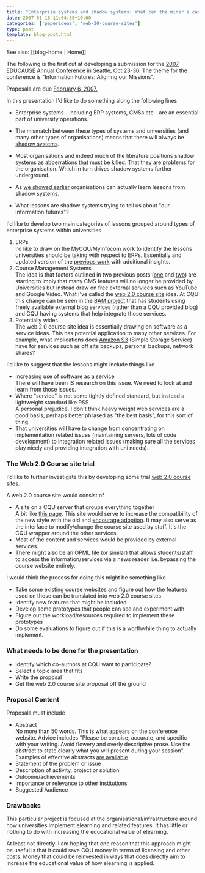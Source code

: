 ```yaml
---
title: "Enterprise systems and shadow systems: What can the miner's canary tell us?"
date: 2007-01-16 11:04:58+10:00
categories: ['paperideas', 'web-20-course-sites']
type: post
template: blog-post.html
---
```


See also: [[blog-home | Home]]

The following is the first cut at developing a submission for the [2007 EDUCAUSE Annual Conference](http://educause.edu/e07) in Seattle, Oct 23-36. The theme for the conference is "Information Futures: Aligning our Missions".

Proposals are due [February 6, 2007.](http://educause.edu/11215)

In this presentation I'd like to do something along the following lines

- Enterprise systems - including ERP systems, CMSs etc - are an essential part of university operations.
- The mismatch between these types of systems and universities (and many other types of organisations) means that there will always be [shadow systems](http://cq-pan.cqu.edu.au/david-jones/Publications/Papers_and_Books/Shadow_Systems/).
- Most organisations and indeed much of the literature positions shadow systems as abberrations that must be killed. That they are problems for the organisation. Which in turn drives shadow systems further underground.
- As [we showed earlier](http://cq-pan.cqu.edu.au/david-jones/Publications/Papers_and_Books/Shadow_Systems/) organisations can actually learn lessons from shadow systems.  
    
- What lessons are shadow systems trying to tell us about "our information futures"?

I'd like to develop two main categories of lessons grouped around types of enterprise systems within universities

1. ERPs  
    I'd like to draw on the MyCQU/MyInfocom work to identify the lessons universities should be taking with respect to ERPs. Essentially and updated version of the [previous work](http://cq-pan.cqu.edu.au/david-jones/Publications/Papers_and_Books/Shadow_Systems/) with additional insights.
2. Course Management Systems  
    The idea is that factors outlined in two previous posts ([one](http://cq-pan.cqu.edu.au/david-jones/blog/?p=77) and [two](http://cq-pan.cqu.edu.au/david-jones/blog/?p=80)) are starting to imply that many CMS features will no longer be provided by Universities but instead draw on free external services such as YouTube and Google Video. What I've called the [web 2.0 course site](http://cq-pan.cqu.edu.au/david-jones/blog/?cat=9) idea. At CQU this change can be seen in the [BAM project](http://cq-pan.cqu.edu.au/david-jones/Projects/BAM/) that has students using freely available external blog services (rather than a CQU provided blog) and CQU having systems that help integrate those services.
3. Potentially wider.  
    The web 2.0 course site idea is essentially drawing on software as a service ideas. This has potential application to many other services. For example, what implications does [Amazon S3](http://www.amazon.com/gp/browse.html?node=16427261) (Simple Storage Service) have for services such as off site backups, personal backups, network shares?

I'd like to suggest that the lessons might include things like

- Increasing use of software as a service  
    There will have been IS research on this issue. We need to look at and learn from those issues.
- Where "service" is not some tightly defined standard, but instead a lightweight standard like RSS  
    A personal prejudice. I don't think heavy weight web services are a good basis, perhaps better phrased as "the best basis", for this sort of thing.
- That universities will have to change from concentrating on implementation related issues (maintaining servers, lots of code development) to integration related issues (making sure all the services play nicely and providing integration with uni needs).

### The Web 2.0 Course site trial

I'd like to further investigate this by developing some trial [web 2.0 course sites](http://cq-pan.cqu.edu.au/david-jones/blog/?cat=9).

A web 2.0 course site would consist of

- A site on a CQU server that groups everything together  
    A bit like [this page](http://cq-pan.cqu.edu.au/david-jones/Publications/Presentations/missingPs/). This site would serve to increase the compatibility of the new style with the old and [encourage adoption](http://cq-pan.cqu.edu.au/david-jones/Publications/Papers_and_Books/7_Years/). It may also serve as the interface to modify/change the course site used by staff. It's the CQU wrapper around the other services.
- Most of the content and services would be provided by external services.
- There might also be an [OPML file](http://en.wikipedia.org/wiki/OPML) (or similar) that allows students/staff to access the information/services via a news reader. i.e. bypassing the course website entirely.

I would think the process for doing this might be something like

- Take some existing course websites and figure out how the features used on those can be translated into web 2.0 course sites
- Identify new features that might be included
- Develop some prototypes that people can see and experiment with
- Figure out the workload/resources required to implement these prototypes
- Do some evaluations to figure out if this is a worthwhile thing to actually implement.

### What needs to be done for the presentation

- Identify which co-authors at CQU want to participate?
- Select a topic area that fits
- Write the proposal
- Get the web 2.0 course site proposal off the ground

### Proposal Content

Proposals must include

- Abstract  
    No more than 50 words. This is what appears on the conference website. Advice includes "Please be concise, accurate, and specific with your writing. Avoid flowery and overly descriptive prose. Use the abstract to state clearly what you will present during your session". Examples of effective abstracts [are available](http://educause.edu/apps/conference/proposals/samples.asp)
- Statement of the problem or issue
- Description of activity, project or solution
- Outcome/achievements
- Importance or relevance to other institutions
- Suggested Audience

### Drawbacks

This particular project is focused at the organisational/infrastructure around how universities implement elearning and related features. It has little or nothing to do with increasing the educational value of elearning.

At least not directly. I am hoping that one reason that this approach might be useful is that it could save CQU money in terms of licensing and other costs. Money that could be reinvested in ways that does directly aim to increase the educational value of how elearning is applied.